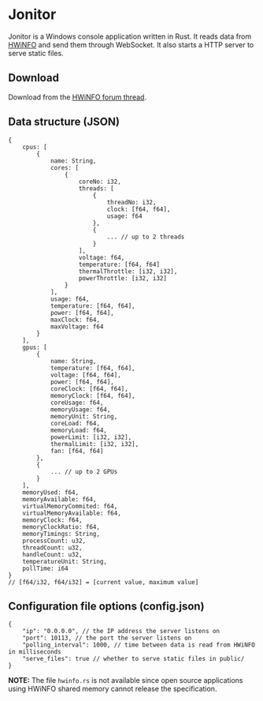 # Jonitor
Jonitor is a Windows console application written in Rust. It reads data from [HWiNFO](https://www.hwinfo.com) and send them through WebSocket. It also starts a HTTP server to serve static files.


## Download
Download from the [HWiNFO forum thread](https://www.hwinfo.com/forum/threads/jonitor-v1-0.6511/).

## Data structure (JSON)
```
{
    cpus: [
        {
            name: String,
            cores: [
                {
                    coreNo: i32,
                    threads: [
                        {
                            threadNo: i32,
                            clock: [f64, f64],
                            usage: f64
                        },
                        {
                            ... // up to 2 threads
                        }
                    ],
                    voltage: f64,
                    temperature: [f64, f64]
                    thermalThrottle: [i32, i32],
                    powerThrottle: [i32, i32]
                }
            ],
            usage: f64,
            temperature: [f64, f64],
            power: [f64, f64],
            maxClock: f64,
            maxVoltage: f64
        }
    ],
    gpus: [
        {
            name: String,
            temperature: [f64, f64],
            voltage: [f64, f64],
            power: [f64, f64],
            coreClock: [f64, f64],
            memoryClock: [f64, f64],
            coreUsage: f64,
            memoryUsage: f64,
            memoryUnit: String,
            coreLoad: f64,
            memoryLoad: f64,
            powerLimit: [i32, i32],
            thermalLimit: [i32, i32],
            fan: [f64, f64]
        },
        {
            ... // up to 2 GPUs
        }
    ],
    memoryUsed: f64,
    memoryAvailable: f64,
    virtualMemoryCommited: f64,
    virtualMemoryAvailable: f64,
    memoryClock: f64,
    memoryClockRatio: f64,
    memoryTimings: String,
    processCount: u32,
    threadCount: u32,
    handleCount: u32,
    temperatureUnit: String,
    pollTime: i64
}
// [f64/i32, f64/i32] = [current value, maximum value]
```

## Configuration file options (config.json)
```
{
    "ip": "0.0.0.0", // the IP address the server listens on
    "port": 10113, // the port the server listens on
    "polling_interval": 1000, // time between data is read from HWiNFO in milliseconds
    "serve_files": true // whether to serve static files in public/
}
```

**NOTE:** The file `hwinfo.rs` is not available since open source applications using HWiNFO shared memory cannot release the specification.